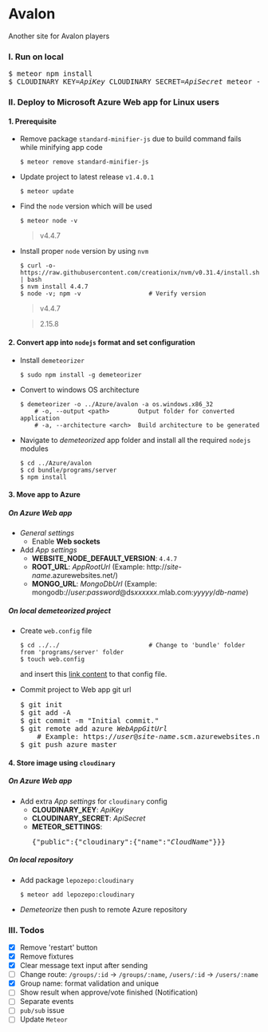 # Avalon
Another site for Avalon players

### I. Run on local
<pre>
$ meteor npm install
$ CLOUDINARY_KEY=<i>ApiKey</i> CLOUDINARY_SECRET=<i>ApiSecret</i> meteor --settings ./settings.json
</pre>

### II. Deploy to Microsoft Azure Web app for Linux users
#### 1. Prerequisite
- Remove package `standard-minifier-js` due to build command fails while minifying app code

  ```
  $ meteor remove standard-minifier-js
  ```
- Update project to latest release `v1.4.0.1`

  ```
  $ meteor update
  ```
- Find the `node` version which will be used

  ```
  $ meteor node -v
  ```
  
  > v4.4.7
- Install proper `node` version by using `nvm`

  ```
  $ curl -o- https://raw.githubusercontent.com/creationix/nvm/v0.31.4/install.sh | bash
  $ nvm install 4.4.7
  $ node -v; npm -v                   # Verify version
  ```
  
  > v4.4.7
  
  > 2.15.8
  
#### 2. Convert app into `nodejs` format and set configuration
- Install `demeteorizer`

  ```
  $ sudo npm install -g demeteorizer
  ```
- Convert to windows OS architecture

  ```
  $ demeteorizer -o ../Azure/avalon -a os.windows.x86_32
      # -o, --output <path>        Output folder for converted application
      # -a, --architecture <arch>  Build architecture to be generated
  ```
- Navigate to *demeteorized* app folder and install all the required `nodejs` modules

  ```
  $ cd ../Azure/avalon
  $ cd bundle/programs/server
  $ npm install
  ```

#### 3. Move app to Azure
##### On Azure Web app
- *General settings*
  - Enable __Web sockets__
- Add *App settings*
  - __WEBSITE_NODE_DEFAULT_VERSION__: `4.4.7`
  - __ROOT_URL__: *AppRootUrl*        (Example: http://*site-name*.azurewebsites.net/)
  - __MONGO_URL__: *MongoDbUrl*       (Example: mongodb://*user*:*password*@ds*xxxxxx*.mlab.com:*yyyyy*/*db-name*)

##### On local *demeteorized* project
- Create `web.config` file

  ```
  $ cd ../../                         # Change to 'bundle' folder from 'programs/server' folder
  $ touch web.config
  ```
  and insert this [link content][1] to that config file.
- Commit project to Web app git url

  <pre>
  $ git init
  $ git add -A
  $ git commit -m "Initial commit."
  $ git remote add azure <i>WebAppGitUrl</i>
      # Example: https://<i>user</i>@<i>site-name</i>.scm.azurewebsites.net:<i>xxx</i>/<i>site-name</i>.git
  $ git push azure master
  </pre>

#### 4. Store image using `cloudinary`
##### On Azure Web app 
- Add extra *App settings* for `cloudinary` config
  - __CLOUDINARY_KEY__: *ApiKey*
  - __CLOUDINARY_SECRET__: *ApiSecret*
  - __METEOR_SETTINGS__: <pre>{"public":{"cloudinary":{"name":"<i>CloudName</i>"}}}</pre>

##### On local repository
- Add package `lepozepo:cloudinary`

  ```
  $ meteor add lepozepo:cloudinary
  ```
- *Demeteorize* then push to remote Azure repository

### III. Todos
- [x] Remove 'restart' button
- [x] Remove fixtures
- [x] Clear message text input after sending
- [ ] Change route: `/groups/:id` -> `/groups/:name`, `/users/:id` -> `/users/:name`
- [x] Group name: format validation and unique
- [ ] Show result when approve/vote finished (Notification)
- [ ] Separate events
- [ ] `pub/sub` issue
- [ ] Update `Meteor`
  
[1]: https://raw.githubusercontent.com/christopheranderson/azure-demeteorizer/master/resources/web.config
